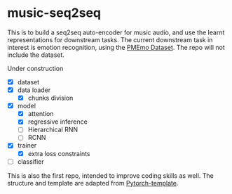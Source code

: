 # music-seq2seq
This is to build a seq2seq auto-encoder for music audio, and use the learnt representations for downstream tasks.
The current downstream task in interest is emotion recognition, using the [PMEmo Dataset](http://pmemo.hellohui.cn).
The repo will not include the dataset.

Under construction
- [x] dataset
- [x] data loader
    - [x] chunks division
- [x] model
    - [x] attention
    - [x] regressive inference 
    - [ ] Hierarchical RNN
    - [ ] RCNN
- [x] trainer
    - [x] extra loss constraints
- [ ] classifier

This is also the first repo, intended to improve coding skills as well.
The structure and template are adapted from [Pytorch-template](https://github.com/victoresque/pytorch-template).